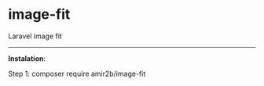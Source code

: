 # image-fit
Laravel image fit

----------

**Instalation**:

Step 1:
  composer require amir2b/image-fit
